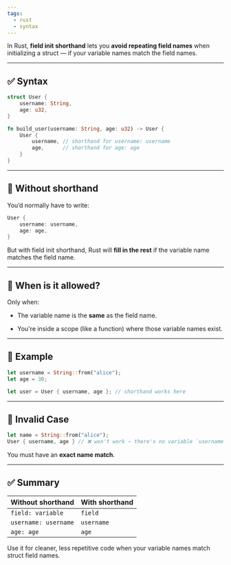 ```yaml
---
tags:
  - rust
  - syntax
---
```


In Rust, **field init shorthand** lets you **avoid repeating field names** when initializing a struct — if your variable names match the field names.

---

## ✅ Syntax

```rust
struct User {
    username: String,
    age: u32,
}

fn build_user(username: String, age: u32) -> User {
    User {
        username, // shorthand for username: username
        age,      // shorthand for age: age
    }
}
```

---

## 🧠 Without shorthand

You’d normally have to write:

```rust
User {
    username: username,
    age: age,
}
```

But with field init shorthand, Rust will **fill in the rest** if the variable name matches the field name.

---

## 🧾 When is it allowed?

Only when:

- The variable name is the **same** as the field name.
    
- You're inside a scope (like a function) where those variable names exist.
    

---

## 🧪 Example

```rust
let username = String::from("alice");
let age = 30;

let user = User { username, age }; // shorthand works here
```

---

## 🚫 Invalid Case

```rust
let name = String::from("alice");
User { username, age } // ❌ won't work — there's no variable `username`
```

You must have an **exact name match**.

---

## ✅ Summary

|Without shorthand|With shorthand|
|---|---|
|`field: variable`|`field`|
|`username: username`|`username`|
|`age: age`|`age`|

Use it for cleaner, less repetitive code when your variable names match struct field names.